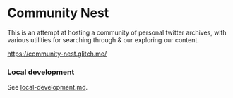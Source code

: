 # Community Nest

This is an attempt at hosting a community of personal twitter archives, with various utilities for searching through & our exploring our content.

https://community-nest.glitch.me/

### Local development

See [local-development.md](docs/local-development.md).